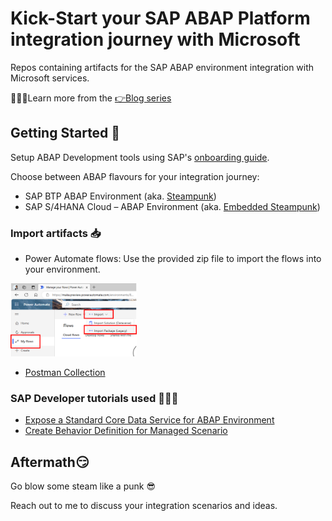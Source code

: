 # Kick-Start your SAP ABAP Platform integration journey with Microsoft

Repos containing artifacts for the SAP ABAP environment integration with Microsoft services.

👩🏽‍🎓Learn more from the [👉Blog series](https://blogs.sap.com/2023/06/06/kick-start-your-sap-abap-platform-integration-journey-with-microsoft/)

## Getting Started 🚀

Setup ABAP Development tools using SAP's [onboarding guide](https://developers.sap.com/tutorials/abap-environment-trial-onboarding.html#146ad3ba-8f2e-454b-93f2-0bbd1dc0ae1f).

Choose between ABAP flavours for your integration journey:

- SAP BTP ABAP Environment (aka. [Steampunk](https://discovery-center.cloud.sap/serviceCatalog/abap-environment?region=all&tab=feature))
- SAP S/4HANA Cloud  – ABAP Environment (aka. [Embedded Steampunk](https://blogs.sap.com/2022/10/25/how-to-use-embedded-steampunk-in-sap-s-4hana-cloud-private-edition-and-in-on-premise-the-new-abap-extensibility-guide/))

### Import artifacts 📥

- Power Automate flows: Use the provided zip file to import the flows into your environment.

<img src="/img/steampunk-excel-flow-import.png" alt="Screenshot of legacy import experience"  width="40%">

- [Postman Collection](https://learning.postman.com/docs/getting-started/importing-and-exporting-data/)

### SAP Developer tutorials used 👩🏼‍🏫

- [Expose a Standard Core Data Service for ABAP Environment](https://developers.sap.com/tutorials/abap-environment-business-service-provisioning.html)
- [Create Behavior Definition for Managed Scenario](https://developers.sap.com/tutorials/abap-environment-behavior.html)

## Aftermath😏

Go blow some steam like a punk 😎

Reach out to me to discuss your integration scenarios and ideas.
